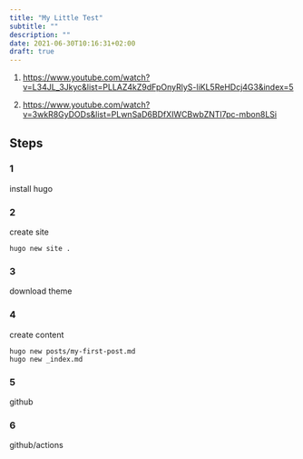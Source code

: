 ```yaml
---
title: "My Little Test"
subtitle: ""
description: ""
date: 2021-06-30T10:16:31+02:00
draft: true
---
```


1. https://www.youtube.com/watch?v=L34JL_3Jkyc&list=PLLAZ4kZ9dFpOnyRlyS-liKL5ReHDcj4G3&index=5

2. https://www.youtube.com/watch?v=3wkR8GyDODs&list=PLwnSaD6BDfXIWCBwbZNTl7pc-mbon8LSi


## Steps

### 1

install hugo

### 2

create site

````shell
hugo new site .
````

### 3

download theme

### 4

create content

````shell
hugo new posts/my-first-post.md
hugo new _index.md
````

### 5

github

### 6

github/actions





